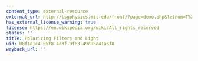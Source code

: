 ```yaml
---
content_type: external-resource
external_url: http://tsgphysics.mit.edu/front/?page=demo.php&letnum=T%201&show=0
has_external_license_warning: true
license: https://en.wikipedia.org/wiki/All_rights_reserved
status: ''
title: Polarizing Filters and Light
uid: 08f1a1c4-05f8-4e3f-9f83-49d95e41a5f8
wayback_url: ''
---
```

